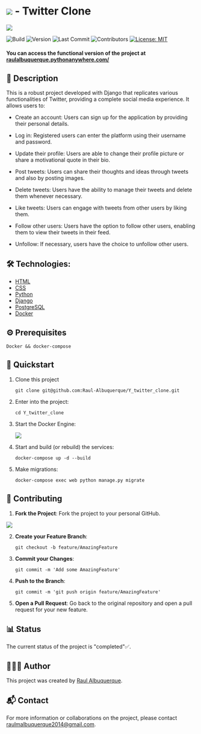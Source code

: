# <img src="https://new-static-server.vercel.app/y/images/favicon.png" /> - Twitter Clone
<img src="https://new-static-server.vercel.app/y/images/home.jpg" />

![Build](https://img.shields.io/badge/build-passing-brightgreen)
![Version](https://img.shields.io/badge/version-1.0.0-blue)
![Last Commit](https://img.shields.io/badge/last%20commit-1%20day%20ago-blue)
![Contributors](https://img.shields.io/badge/contributors-1-orange)
[![License: MIT](https://img.shields.io/badge/License-MIT-yellow.svg)](https://opensource.org/licenses/MIT)

#### You can access the functional version of the project at <a target="_blank" href="https://raulalbuquerque.pythonanywhere.com/">raulalbuquerque.pythonanywhere.com/</a>

## 📄 Description

This is a robust project developed with Django that replicates various functionalities of Twitter, providing a complete social media experience. It allows users to:

- Create an account: Users can sign up for the application by providing their personal details.

- Log in: Registered users can enter the platform using their username and password.

- Update their profile: Users are able to change their profile picture or share a motivational quote in their bio.

- Post tweets: Users can share their thoughts and ideas through tweets and also by posting images.

- Delete tweets: Users have the ability to manage their tweets and delete them whenever necessary.

- Like tweets: Users can engage with tweets from other users by liking them.

- Follow other users: Users have the option to follow other users, enabling them to view their tweets in their feed.

- Unfollow: If necessary, users have the choice to unfollow other users.

## 🛠️ Technologies:
* [HTML](https://www.w3schools.com/html/)
* [CSS](https://www.w3schools.com/css/)
* [Python](https://www.python.org/)
* [Django](https://www.djangoproject.com/)
* [PostgreSQL](https://www.postgresql.org/)
* [Docker](https://www.docker.com/)

## ⚙️ Prerequisites
```
Docker && docker-compose
```

## 🚀 Quickstart

1. Clone this project

   ```shell
   git clone git@github.com:Raul-Albuquerque/Y_twitter_clone.git
   ```

2. Enter into the project:

   ```shell
   cd Y_twitter_clone
   ```

3. Start the Docker Engine:

   <img src="https://new-static-server.vercel.app/y/images/engine.jpg" /><br>

4. Start and build (or rebuild) the services:
   ```shell
   docker-compose up -d --build 
   ```

5. Make migrations:
   ```shell
   docker-compose exec web python manage.py migrate
   ```

## 🔄 Contributing

1. **Fork the Project**: Fork the project to your personal GitHub.
<img src="https://servidor-estatico-eight-murex.vercel.app/fork.jpg" />

2. **Create your Feature Branch**:
    ```shell
    git checkout -b feature/AmazingFeature
    ```
3. **Commit your Changes**:
    ```shell
    git commit -m 'Add some AmazingFeature'
    ```
4. **Push to the Branch**:
    ```shell
    git commit -m 'git push origin feature/AmazingFeature'
    ```
5. **Open a Pull Request**: Go back to the original repository and open a pull request for your new feature.

## 📊 Status

The current status of the project is "completed"✅.

## 👨🏻‍💻 Author

This project was created by [Raul Albuquerque](https://github.com/Raul-Albuquerque).

## 📬 Contact

For more information or collaborations on the project, please contact raulmalbuquerque2014@gmail.com.